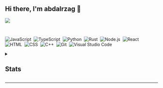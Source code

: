 ## Hi there, I'm abdalrzag 👋

![](https://komarev.com/ghpvc/?username=Senpai-10&style=for-the-badge&color=blueviolet)


<br>

<div float="left">
  
  ![JavaScript](https://img.shields.io/badge/-JavaScript-333333?style=for-the-badge&logo=javascript)&nbsp;
  ![TypeScript](https://img.shields.io/badge/-TypeScript-333333?style=for-the-badge&logo=TypeScript)&nbsp;
  ![Python](https://img.shields.io/badge/-Python-333333?style=for-the-badge&logo=Python)&nbsp;
  ![Rust](https://img.shields.io/badge/-Rust-333333?style=for-the-badge&logo=rust)&nbsp;
  ![Node.js](https://img.shields.io/badge/-Node.js-333333?style=for-the-badge&logo=node.js)&nbsp;
  ![React](https://img.shields.io/badge/-React-333333?style=for-the-badge&logo=React)&nbsp;
  ![HTML](https://img.shields.io/badge/-HTML-333333?style=for-the-badge&logo=HTML5)&nbsp;
  ![CSS](https://img.shields.io/badge/-CSS-333333?style=for-the-badge&logo=CSS3&logoColor=1572B6)&nbsp;
  ![C++](https://img.shields.io/badge/-c++-333333?style=for-the-badge&logo=c%2B%2B)&nbsp;
  ![Git](https://img.shields.io/badge/-Git-333333?style=for-the-badge&logo=Git)&nbsp;
  ![Visual Studio Code](https://img.shields.io/badge/-Visual%20Studio%20Code-333333?style=for-the-badge&logo=visual-studio-code&logoColor=007ACC)&nbsp;
  
</div>

<details>
  <summary>
  <h2>Stats</h2>
  </summary>

  <!-- GITHUB STATS -->
  | <a href="https://github.com/anuraghazra/github-readme-stats"><img align="center" src="https://github-readme-stats.vercel.app/api?username=senpai-10&show_icons=true&include_all_commits=true&count_private=true&theme=dracula&hide_border=true" alt="Anurag's github stats" /></a> | [![DenverCoder1's github streak](https://github-readme-streak-stats.herokuapp.com/?user=senpai-10&hide_border=true&theme=dracula)](https://github.com/DenverCoder1/github-readme-streak-stats) |
  | ------------- | ------------- |

  <!-- ------------------------------- -->
  | ![](https://github-profile-summary-cards.vercel.app/api/cards/productive-time?username=senpai-10&theme=dracula) | ![](https://github-profile-summary-cards.vercel.app/api/cards/profile-details?username=senpai-10&theme=dracula) |
  | ------------- | ------------- |
  <!-- ------------------------------- -->

  <!-- GITHUB GRAPH -->
  ![𝚐𝚒𝚝𝚑𝚞𝚋 𝚐𝚛𝚊𝚙𝚑](https://activity-graph.herokuapp.com/graph?username=senpai-10&theme=dracula&hide_border=true&area=true)

</details>

<hr>

